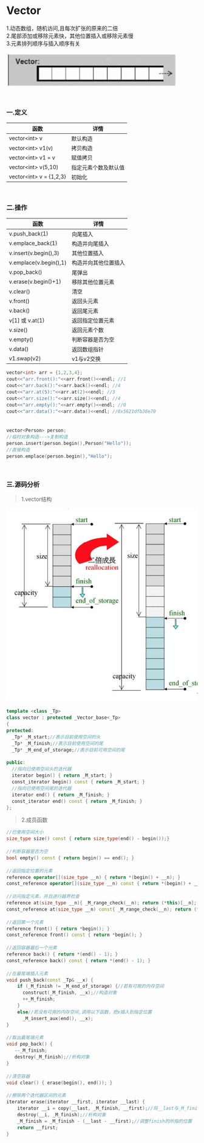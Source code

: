 # Vector

1.动态数组，随机访问,且每次扩张的原来的二倍<br>
2.尾部添加或移除元素快，其他位置插入或移除元素慢<br>
3.元素排列顺序与插入顺序有关

![](../../img/8.png)

<br>

### 一.定义

函数|详情
--|--
vector<int\> v|默认构造
vector<int\> v1(v)|拷贝构造
vector<int\> v1 = v|赋值拷贝
vector<int\> v(5,10)|指定元素个数及默认值
vector<int\> v = {1,2,3}|初始化

<br>

### 二.操作

函数|详情
--|--
v.push_back(1)|向尾插入
v.emplace_back(1)|构造并向尾插入
v.insert(v.begin(),3)|其他位置插入
v.emplace(v.begin(),1)|构造并向其他位置插入
v.pop_back()|尾弹出
v.erase(v.begin()+1)|移除其他位置元素
v.clear()|清空
v.front()|返回头元素
v.back()|返回尾元素
v[1] 或 v.at(1)|返回指定位置元素
v.size()|返回元素个数
v.empty()|判断容器是否为空
v.data()|返回数组指针
v1.swap(v2)|v1与v2交换


```cpp
vector<int> arr = {1,2,3,4};
cout<<"arr.front():"<<arr.front()<<endl; //1
cout<<"arr.back():"<<arr.back()<<endl; //4
cout<<"arr.at(5):"<<arr.at(2)<<endl; //3
cout<<"arr.size():"<<arr.size()<<endl; //4
cout<<"arr.empty():"<<arr.empty()<<endl; //0
cout<<"arr.data():"<<arr.data()<<endl; //0x5621dfb38e70


vector<Person> person;
//临时对象构造--->复制构造
person.insert(person.begin(),Person("Hello"));
//直接构造
person.emplace(person.begin(),"Hello");
```

<br>

### 三.源码分析

>1.vector结构

![](../../img/10.png)

```cpp
template <class _Tp>
class vector : protected _Vector_base<_Tp> 
{
protected:
  _Tp* _M_start;//表示目前使用空间的头
  _Tp* _M_finish;//表示目前使用空间的尾
  _Tp* _M_end_of_storage;//表示目前可用空间的尾  
 
public:
  //指向已使用空间头的迭代器
  iterator begin() { return _M_start; }
  const_iterator begin() const { return _M_start; }
  //指向已使用空间尾的迭代器
  iterator end() { return _M_finish; }
  const_iterator end() const { return _M_finish; }
};
```

>2.成员函数

```cpp
//已使用空间大小
size_type size() const { return size_type(end() - begin());}

//判断容器是否为空
bool empty() const { return begin() == end(); }

//返回指定位置的元素
reference operator[](size_type __n) { return *(begin() + __n); }
const_reference operator[](size_type __n) const { return *(begin() + __n); }

//访问指定元素，并且进行越界检查
reference at(size_type __n){ _M_range_check(__n); return (*this)[__n]; }
const_reference at(size_type __n) const{ _M_range_check(__n); return (*this)[__n]; }

//返回第一个元素
reference front() { return *begin(); }
const_reference front() const { return *begin(); }

//返回容器最后一个元素
reference back() { return *(end() - 1); }
const_reference back() const { return *(end() - 1); }

//在最尾端插入元素
void push_back(const _Tp& __x) {
    if (_M_finish != _M_end_of_storage) {//若有可用的内存空间
      construct(_M_finish, __x);//构造对象
      ++_M_finish;
    }
    else//若没有可用的内存空间,调用以下函数，把x插入到指定位置
      _M_insert_aux(end(), __x);
}

//取出最尾端元素
void pop_back() {
   --_M_finish;
   destroy(_M_finish);//析构对象
}

//清空容器
void clear() { erase(begin(), end()); }

//擦除两个迭代器区间的元素
iterator erase(iterator __first, iterator __last) {
    iterator __i = copy(__last, _M_finish, __first);//将__last与_M_finish之间的数据移至__first
    destroy(__i, _M_finish);//析构对象
    _M_finish = _M_finish - (__last - __first);//调整finish的所指的位置
    return __first;
}
```
